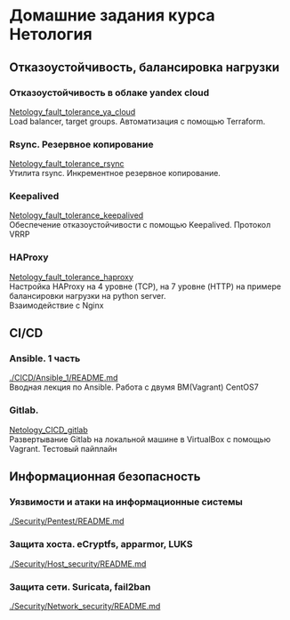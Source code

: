 # Домашние задания курсa Нетология
## Отказоустойчивость, балансировка нагрузки

### Отказоустойчивость в облаке yandex cloud
[Netology_fault_tolerance_ya_cloud](https://github.com/Night-N/Netology_fault_tolerance_ya_cloud/)</br>
Load balancer, target groups. Автоматизация с помощью Terraform.
### Rsync. Резервное копирование 
[Netology_fault_tolerance_rsync](https://github.com/Night-N/Netology_fault_tolerance_rsync/)</br>
Утилита rsync. Инкрементное резервное копирование.
### Keepalived 
[Netology_fault_tolerance_keepalived](https://github.com/Night-N/Netology_fault_tolerance_keepalived/)</br>
Обеспечение отказоустойчивости с помощью Keepalived. Протокол VRRP
### HAProxy
[Netology_fault_tolerance_haproxy](https://github.com/Night-N/Netology_fault_tolerance_haproxy/)</br>
Настройка HAProxy на 4 уровне (TCP), на 7 уровне (HTTP) на примере балансировки нагрузки на python server.</br>
Взаимодействие с Nginx
## CI/CD

### Ansible. 1 часть
[./CICD/Ansible_1/README.md](./CICD/Ansible_1/README.md)  
Вводная лекция по Ansible. Работа с двумя ВМ(Vagrant) CentOS7

### Gitlab. </br>
[Netology_CICD_gitlab](https://github.com/Night-N/Netology_CICD_gitlab/)  
Развертывание Gitlab на локальной машине в VirtualBox с помощью Vagrant. Тестовый пайплайн

## Информационная безопасность 
### Уязвимости и атаки на информационные системы
[./Security/Pentest/README.md](./Security/Pentest/README.md)

### Защита хоста. eCryptfs, apparmor, LUKS
[./Security/Host_security/README.md](./Security/Host_security/README.md)

### Защита сети. Suricata, fail2ban
[./Security/Network_security/README.md](./Security/Network_security/README.md)